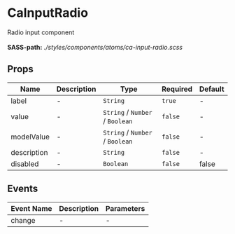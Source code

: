 # CaInputRadio

Radio input component<br><br> **SASS-path:** _./styles/components/atoms/ca-input-radio.scss_

## Props

<!-- @vuese:CaInputRadio:props:start -->
|Name|Description|Type|Required|Default|
|---|---|---|---|---|
|label|-|`String`|`true`|-|
|value|-|`String` /  `Number` /  `Boolean`|`false`|-|
|modelValue|-|`String` /  `Number` /  `Boolean`|`false`|-|
|description|-|`String`|`false`|-|
|disabled|-|`Boolean`|`false`|false|

<!-- @vuese:CaInputRadio:props:end -->


## Events

<!-- @vuese:CaInputRadio:events:start -->
|Event Name|Description|Parameters|
|---|---|---|
|change|-|-|

<!-- @vuese:CaInputRadio:events:end -->


